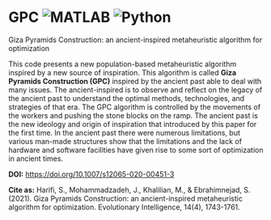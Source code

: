 
# GPC <img src="https://img.shields.io/badge/MATLAB-orange?logo=mathworks&logoColor=white" alt="MATLAB"> <img src="https://img.shields.io/badge/Python-3776AB?logo=python&logoColor=white" alt="Python"> 
Giza Pyramids Construction: an ancient-inspired metaheuristic algorithm for optimization

This code presents a new population-based metaheuristic algorithm inspired by a new source of inspiration. This algorithm is called **Giza Pyramids Construction (GPC)** inspired by the ancient past able to deal with many issues. The ancient-inspired is to observe and reflect on the legacy of the ancient past to understand the optimal methods, technologies, and strategies of that era. The GPC algorithm is controlled by the movements of the workers and pushing the stone blocks on the ramp. The ancient past is the new ideology and origin of inspiration that introduced by this paper for the first time. In the ancient past there were numerous limitations, but various man-made structures show that the limitations and the lack of hardware and software facilities have given rise to some sort of optimization in ancient times.

**DOI:** https://doi.org/10.1007/s12065-020-00451-3

**Cite as:** Harifi, S., Mohammadzadeh, J., Khalilian, M., & Ebrahimnejad, S. (2021). Giza Pyramids Construction: an ancient-inspired metaheuristic algorithm for optimization. Evolutionary Intelligence, 14(4), 1743-1761.
